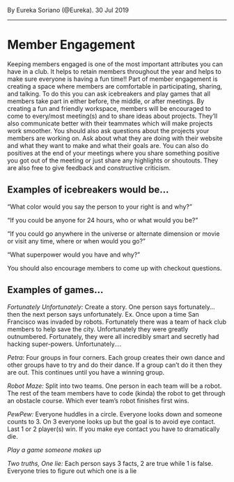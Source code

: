 <p ></p>

By Eureka Soriano (@Eureka). 30 Jul 2019

* * *

**Member Engagement**
=====================

Keeping members engaged is one of the most important attributes you can have in a club. It helps to retain members throughout the year and helps to make sure everyone is having a fun time!! Part of member engagement is creating a space where members are comfortable in participating, sharing, and talking. To do this you can ask icebreakers and play games that all members take part in either before, the middle, or after meetings. By creating a fun and friendly workspace, members will be encouraged to come to every/most meeting(s) and to share ideas about projects. They’ll also communicate better with their teammates which will make projects work smoother. You should also ask questions about the projects your members are working on. Ask about what they are doing with their website and what they want to make and what their goals are. You can also do positives at the end of your meetings where you share something positive you got out of the meeting or just share any highlights or shoutouts. They are also free to give feedback and constructive criticism.

**Examples of icebreakers would be…**
-------------------------------------

“What color would you say the person to your right is and why?”

“If you could be anyone for 24 hours, who or what would you be?”

“If you could go anywhere in the universe or alternate dimension or movie or visit any time, where or when would you go?”

“What superpower would you have and why?”

You should also encourage members to come up with checkout questions.

**Examples of games…**
----------------------

_Fortunately Unfortunately:_ Create a story. One person says fortunately… then the next person says unfortunately. Ex. Once upon a time San Francisco was invaded by robots. Fortunately there was a team of hack club members to help save the city. Unfortunately they were greatly outnumbered. Fortunately, they were all incredibly smart and secretly had hacking super-powers. Unfortunately....

_Petra_: Four groups in four corners. Each group creates their own dance and other groups have to try and do their dance. If a group can’t do it then they are out. This continues until you have a winning group.

_Robot Maze:_ Split into two teams. One person in each team will be a robot. The rest of the team members have to code (kinda) the robot to get through an obstacle course. Which ever team’s robot finishes first wins.

_PewPew:_ Everyone huddles in a circle. Everyone looks down and someone counts to 3. On 3 everyone looks up but the goal is to avoid eye contact. Last 1 or 2 player(s) win. If you make eye contact you have to dramatically die.

_Play a game someone makes up_

_Two truths, One lie:_ Each person says 3 facts, 2 are true while 1 is false. Everyone tries to figure out which one is a lie